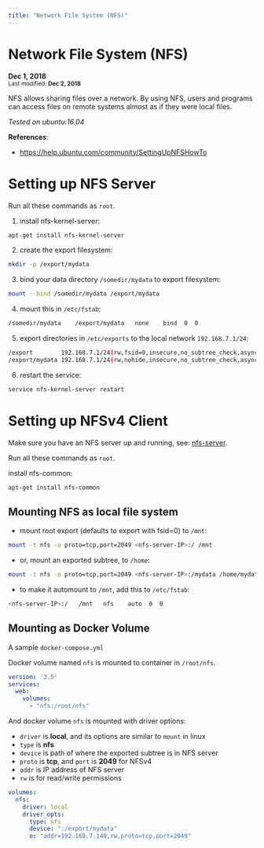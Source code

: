 ```yaml
---
title: "Network File System (NFS)"
---
```


# Network File System (NFS)

**Dec 1, 2018**\
<sup>Last modified: **Dec 2, 2018**</sup>

NFS allows sharing files over a network. By using NFS, users and programs can access files on remote systems almost as if they were local files.

*Tested on ubuntu:16.04*

**References**:

  - https://help.ubuntu.com/community/SettingUpNFSHowTo

# Setting up NFS Server

Run all these commands as `root`.

1.  install nfs-kernel-server:
```bash
apt-get install nfs-kernel-server
```

2.  create the export filesystem:
```bash
mkdir -p /export/mydata
```

3.  bind your data directory `/somedir/mydata` to export filesystem:
```bash
mount --bind /somedir/mydata /export/mydata
```

4.  mount this in `/etc/fstab`:
```bash
/somedir/mydata    /export/mydata   none    bind  0  0
```

5.  export directories in `/etc/exports` to the local network `192.168.7.1/24`:
```bash
/export        192.168.7.1/24(rw,fsid=0,insecure,no_subtree_check,async)
/export/mydata 192.168.7.1/24(rw,nohide,insecure,no_subtree_check,async)
```

6.  restart the service:
```bash
service nfs-kernel-server restart
```

# Setting up NFSv4 Client

Make sure you have an NFS server up and running, see: [nfs-server](#setting-up-nfs-server).

Run all these commands as `root`.

install nfs-common:

```bash
apt-get install nfs-common
```

## Mounting NFS as local file system

- mount root export (defaults to export with fsid=0) to `/mnt`:
```bash
mount -t nfs -o proto=tcp,port=2049 <nfs-server-IP>:/ /mnt
```

- or, mount an exported subtree, to `/home`:
```bash
mount -t nfs -o proto=tcp,port=2049 <nfs-server-IP>:/mydata /home/mydata
```

- to make it automount to `/mnt`, add this to `/etc/fstab`:
```bash
<nfs-server-IP>:/   /mnt   nfs    auto  0  0
```

## Mounting as Docker Volume

A sample `docker-compose.yml`

Docker volume named `nfs` is mounted to container in `/root/nfs`.
```yaml
version: '3.5'
services:
  web:
    volumes:
      - "nfs:/root/nfs"
```
And docker volume `nfs` is mounted with driver options:

  - `driver` is **local**, and its options are similar to `mount` in linux
  - `type` is **nfs**
  - `device` is path of where the exported subtree is in NFS server
  - `proto` is **tcp**, and `port` is **2049** for NFSv4
  - `addr` is IP address of NFS server
  - `rw` is for read/write permissions

```yaml
volumes:
  nfs:
    driver: local
    driver_opts:
      type: nfs
      device: ":/export/mydata"
      o: "addr=192.168.7.140,rw,proto=tcp,port=2049"
```


<script src="https://utteranc.es/client.js"
        repo="developweekly/blog"
        issue-term="title"
        label="comments"
        theme="github-light"
        crossorigin="anonymous"
        async>
</script>